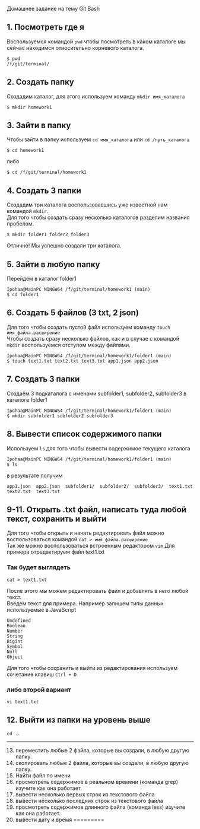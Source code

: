 Домашнее задание на тему Git Bash 

## 1. Посмотреть где я ##
Воспользуемся командой `pwd` чтобы посмотреть в каком каталоге мы сейчас находимся относительно корневого каталога.
```
$ pwd
/f/git/terminal/
```

## 2. Создать папку ## 
Создадим каталог, для этого используем команду `mkdir имя_каталога`
```
$ mkdir homework1
```
## 3. Зайти в папку  ##
Чтобы зайти в папку используем `cd имя_каталога` или `cd /путь_каталога` 
```
$ cd homework1
```
либо
```
$ cd /f/git/terminal/homework1
```
## 4. Создать 3 папки ## 
Создадим три каталога воспользовавшись уже известной нам командой `mkdir`.  
Для того чтобы создать сразу несколько каталогов разделим названия пробелом.
```
$ mkdir folder1 folder2 folder3
```
Отлично! Мы успешно создали три каталога.
## 5. Зайти в любую папку ## 
Перейдём в каталог folder1
```
Ipohaa@MainPC MINGW64 /f/git/terminal/homework1 (main)
$ cd folder1
```
## 6. Создать 5 файлов (3 txt, 2 json) ##
Для того чтобы создать пустой файл используем команду `touch имя_файла.расширение`  
Чтобы создать сразу несколько файлов, как и в случае с командой `mkdir` воспользуемся отступом между файлами.
```
Ipohaa@MainPC MINGW64 /f/git/terminal/homework1/folder1 (main)
$ touch text1.txt text2.txt text3.txt app1.json app2.json
```
## 7. Создать 3 папки ## 
Создаём 3 подкаталога с именами subfolder1, subfolder2, subfolder3 в каталоге folder1
```
Ipohaa@MainPC MINGW64 /f/git/terminal/homework1/folder1 (main)
$ mkdir subfolder1 subfolder2 subfolder3
```
## 8. Вывести список содержимого папки ## 
Используем `ls` для того чтобы вывести содержимое текущего каталога
```
Ipohaa@MainPC MINGW64 /f/git/terminal/homework1/folder1 (main)
$ ls
```
в результате получим
```
app1.json  app2.json  subfolder1/  subfolder2/  subfolder3/  text1.txt  text2.txt  text3.txt
```
## 9-11. Открыть .txt файл, написать туда любой текст, сохранить и выйти ## 
Для того чтобы открыть и начать редактировать файл можно воспользоваться командой `cat > имя_файла.расширение`  
Так же можно воспользоваться встроенным редактором `vim` 
Для примера отредактируем файл text1.txt
### Так будет выглядеть 
```
cat > text1.txt
```
После этого мы можем редактировать файл и добавлять в него любой текст.  
Ввёдем текст для примера. Например запишем типы данных используемые в JavaScript
```
Undefined 
Boolean
Number
String
Bigint
Symbol
Null
Object
```
Для того чтобы сохранить и выйти из редактирования используем сочетание клавиш `Ctrl + D`

### либо второй вариант 
```
vi text1.txt
```
## 12. Выйти из папки на уровень выше ## 
```
cd ..
```
---
13) переместить любые 2 файла, которые вы создали, в любую другую папку.
14) скопировать любые 2 файла, которые вы создали, в любую другую папку.
15) Найти файл по имени
16) просмотреть содержимое в реальном времени (команда grep) изучите как она работает.
17) вывести несколько первых строк из текстового файла
18) вывести несколько последних строк из текстового файла
19) просмотреть содержимое длинного файла (команда less) изучите как она работает.
20) вывести дату и время
=========
